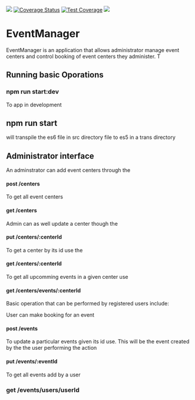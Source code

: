 ![](https://www.travis-ci.org/tutugodfrey/EventManager.svg?branch=feature%2Fnotifications)
[![Coverage Status](https://coveralls.io/repos/github/tutugodfrey/EventManager/badge.svg?branch=master)](https://coveralls.io/github/tutugodfrey/EventManager?branch=master)
[![Test Coverage](https://api.codeclimate.com/v1/badges/82a0d53b05a153bb40e2/test_coverage)](https://codeclimate.com/github/tutugodfrey/EventManager/test_coverage)
<a href="https://codeclimate.com/github/tutugodfrey/EventManager/maintainability"><img src="https://api.codeclimate.com/v1/badges/82a0d53b05a153bb40e2/maintainability" /></a>

# EventManager
EventManager is an application that allows administrator manage event centers and control booking of event centers they administer. T

## Running basic Oporations
### npm run start:dev
To app in development
## npm run start 
will transpile the es6 file in src directory file to es5 in a trans directory

## Administrator interface
An adminstrator can add event centers through the 

#### post /centers 

To get all event centers 
#### get /centers 

Admin can as well update a center though the 
#### put /centers/:centerId 

To get a center by its id use the 
#### get /centers/:centerId 

To get all upcomming events in a given center use
#### get /centers/events/:centerId 


Basic operation that can be performed by registered users include:

User can make booking for an event
#### post /events

To update a particular events given its id use. This will be the event created by the the user performing the action

#### put /events/:eventId

To get all events add by a user
### get /events/users/userId


















